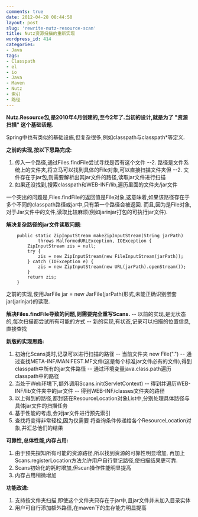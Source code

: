 ```yaml
---
comments: true
date: 2012-04-28 08:44:50
layout: post
slug: 'rewrite-nutz-resource-scan'
title: Nutz资源扫描的重新实现
wordpress_id: 414
categories:
- Java
tags:
- Classpath
- el
- io
- Java
- Maven
- Nutz
- 索引
- 路径
---
```


**Nutz.Resource包,是2010年4月创建的,至今2年了.当初的设计,就是为了 "资源扫描" 这个基础话题.**

Spring中也有类似的基础设施,但复杂很多,例如classpath与classpath*等定义.

**之前的实现,按以下思路完成:**
1. 传入一个路径,通过Files.findFile尝试寻找是否有这个文件
 --2. 路径是文件系统上的文件夹,将立马可以找到具体的File对象,可以直接扫描文件夹但
 --2. 文件存在于jar包,则需要解析出其jar文件的路径,读取jar文件进行扫描
3. 如果还没找到,搜索classpath和WEB-INF/lib,遍历里面的文件夹/jar文件

一个突出的问题是,Files.findFile的返回值是File对象,这意味着,如果该路径存在于多个不同的classpath路径或jar中,只有第一个路径会被返回.
而且,因为是File对象,对于Jar文件中的文件,读取比较麻烦(例如jarinjar打包的可执行jar文件).

**解决复杂路径的jar文件读取问题**:

    
    
    	public static ZipInputStream makeZipInputStream(String jarPath)
    			throws MalformedURLException, IOException {
    		ZipInputStream zis = null;
    		try {
    			zis = new ZipInputStream(new FileInputStream(jarPath));
    		} catch (IOException e) {
    			zis = new ZipInputStream(new URL(jarPath).openStream());
    		}
    		return zis;
    	}
    


之前的实现,使用JarFile jar = new JarFile(jarPath)形式,未能正确识别嵌套jar(jarinjar)的读取.

**解决Files.findFile导致的问题,则需要完全重写Scans.**
-- 以前的实现,是无状态的,每次扫描都尝试所有可能的方式
-- 新的实现,有状态,记录可以扫描的位置信息,直接查找

**新版的实现思路:**
1. 初始化Scans类时,记录可以进行扫描的路径
-- 当前文件夹 new File(".")
-- 通过查找META-INF/MANIFEST.MF文件(这是每个标准jar文件必有的文件),得到classpath中所有的jar文件路径
-- 通过环境变量java.class.path遍历classpath中的路径
2. 当处于Web环境下,额外调用Scans.init(ServletContext)
-- 得到并遍历WEB-INF/lib文件夹中的jar文件
-- 得到WEB-INF/classes文件夹的路径
3. 以上得到的路径,都封装在ResourceLocation对象List中,分别处理具体路径与具体jar文件的扫描任务
4. 基于性能的考虑,会对jar文件进行预先索引
5. 查找将变得非常轻松,因为仅需要 将查询条件传递给各个ResourceLocation对象,并汇总他们的结果

**可靠性,总体性能,内存占用:**
1. 由于预先探知所有可能的资源路径,所以找到资源的可靠性明显增加, 再加上Scans.registerLocation方法允许用户自行登记路径,使扫描结果更可靠.
2. Scans初始化的耗时增加,但scan操作性能明显提高
3. 内存占用稍微增加

**功能改进:**
1. 支持按文件夹扫描,即使这个文件夹只存在于jar中,且jar文件并未加入目录实体
2. 用户可自行添加额外路径,在maven下的生存能力明显提高
